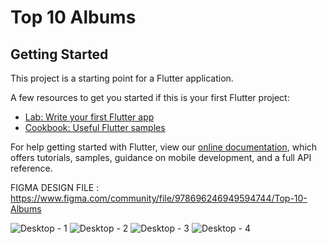 # Top 10 Albums



## Getting Started

This project is a starting point for a Flutter application.

A few resources to get you started if this is your first Flutter project:

- [Lab: Write your first Flutter app](https://flutter.dev/docs/get-started/codelab)
- [Cookbook: Useful Flutter samples](https://flutter.dev/docs/cookbook)

For help getting started with Flutter, view our
[online documentation](https://flutter.dev/docs), which offers tutorials,
samples, guidance on mobile development, and a full API reference.

FIGMA DESIGN FILE : https://www.figma.com/community/file/978696246949594744/Top-10-Albums

![Desktop - 1](https://user-images.githubusercontent.com/70098566/119379693-78236a00-bcc8-11eb-975c-166a9a0a033b.png)
![Desktop - 2](https://user-images.githubusercontent.com/70098566/119379704-7b1e5a80-bcc8-11eb-868b-129f6f53615d.png)
![Desktop - 3](https://user-images.githubusercontent.com/70098566/119379708-7ce81e00-bcc8-11eb-98c9-bf87596ad5ad.png)
![Desktop - 4](https://user-images.githubusercontent.com/70098566/119379716-7eb1e180-bcc8-11eb-97b5-6804b566fb91.png)

